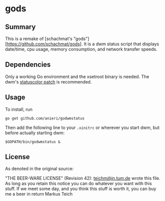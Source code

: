 # gods

## Summary

This is a remake of [schachmat's "gods"][https://github.com/schachmat/gods].
It is a dwm status script that displays date/time, cpu usage, memory 
consumption, and network transfer speeds.

## Dependencies

Only a working Go environment and the xsetroot binary is needed.
The dwm's [statuscolor patch](http://dwm.suckless.org/patches/statuscolors) 
is recommended.

## Usage

To install, run

	go get github.com/anieri/godwmstatus

Then add the following line to your `.xinitrc` or wherever you start dwm, but
before actually starting dwm:

	$GOPATH/bin/godwmstatus &

## License

As denoted in the original source:

"THE BEER-WARE LICENSE" (Revision 42):
<teichm@in.tum.de> wrote this file. As long as you retain this notice you
can do whatever you want with this stuff. If we meet some day, and you think
this stuff is worth it, you can buy me a beer in return Markus Teich
